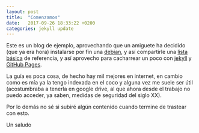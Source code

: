 ```yaml
---
layout: post
title:  "Comenzamos"
date:   2017-09-26 18:33:22 +0200
categories: jekyll update
---
```


Este es un blog de ejemplo, aprovechando que un amiguete ha decidido (que ya era hora)
instalarse por fin una [debian](https://wiki.debian.org/es/DebianStretch), y así compartirle una
[lista básica](link:/linux/linux-survival-guide.html) de referencia, y así aprovecho para
cacharrear un poco con [jekyll](https://github.com/jekyll/jekyll) y
[GitHub Pages](https://pages.github.com/).

La guía es poca cosa, de hecho hay mil mejores en internet, en cambio como es mía ya la tengo
indexada en el coco y alguna vez me suele ser útil (acostumbraba a tenerla en google drive, al que
ahora desde el trabajo no puedo acceder, ya saben, medidas de seguridad del siglo XX).

Por lo demás no sé si subiré algún contenido cuando termine de trastear con esto.

Un saludo
